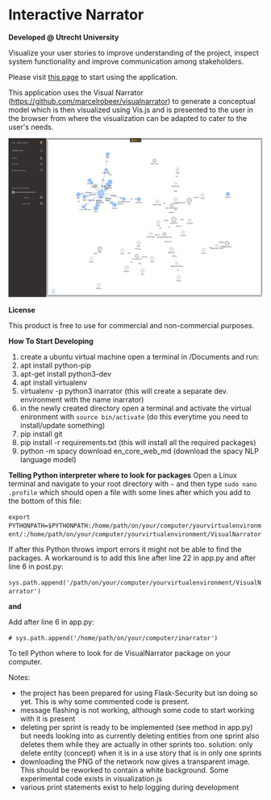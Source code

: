 # Interactive Narrator
**Developed @ Utrecht University**

Visualize your user stories to improve understanding of the project, inspect system functionality 
and improve communication among stakeholders.

Please visit [this page](http://interactivenarrator.science.uu.nl) to start using the application.

This application uses the Visual Narrator (https://github.com/marcelrobeer/visualnarrator) to generate a conceptual model which is then
visualized using Vis.js and is presented to the user in the browser from where the visualization can be adapted to cater to the 
user's needs.

![alt tag](https://github.com/Gionimo/InteractiveNarrator/blob/master/Screenshot%20Interactive%20Narrator2.png)


**License**

This product is free to use for commercial and non-commercial purposes.

**How To Start Developing**
1. create a ubuntu virtual machine
open a terminal in /Documents and run:
2. apt install python-pip
3. apt-get install python3-dev
4. apt install virtualenv
5. virtualenv -p python3 inarrator (this will create a separate dev. environment with the name inarrator)
6. in the newly created directory open a terminal and activate 
the virtual enironment with `source bin/activate` (do this everytime you need to install/update something)
7. pip install git
8. pip install -r requirements.txt (this will install all the required packages)
9. python -m spacy download en_core_web_md (download the spacy NLP language model)
 

**Telling Python interpreter where to look for packages**
Open a Linux terminal and navigate to your root directory with `~` and then type `sudo nano .profile`
which should open a file with some lines after which you add to the bottom of this file:

`export PYTHONPATH=$PYTHONPATH:/home/path/on/your/computer/yourvirtualenvironment/:/home/path/on/your/computer/yourvirtualenvironment/VisualNarrator`

If after this Python throws import errors it might not be able to find the packages.
A workaround is to add this line after line 22 in app.py and after line 6 in post.py:
   
   `sys.path.append('/path/on/your/computer/yourvirtualenvironment/VisualNarrator')`
   
   **and**
   
Add after line 6 in app.py:
 
   `# sys.path.append('/home/path/on/your/computer/inarrator')`
    
To tell Python where to look for de VisualNarrator package on your computer.

Notes:
- the project has been prepared for using Flask-Security but isn doing so yet. This is why
some commented code is present.
- message flashing is not working, although some code to start working with it is present
- deleting per sprint is ready to be implemented (see method in app.py) but needs looking into as currently 
deleting entities from one sprint also deletes them while they are actually in other sprints too.
solution: only delete entity (concept) when it is in a use story that is in only one sprints
- downloading the PNG of the network now gives a transparent image. This should be reworked to contain a white 
background. Some experimental code exists in visualization.js
- various print statements exist to help logging during development